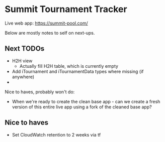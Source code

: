 # Summit Tournament Tracker

Live web app:
https://summit-pool.com/

Below are mostly notes to self on next-ups.

## Next TODOs
- H2H view
    - Actually fill H2H table, which is currently empty
- Add iTournament and iTournamentData types where missing (if anywhere)
- 
Nice to haves, probably won't do:
- When we're ready to create the clean base app - can we create a fresh version of this entire live app using a fork of the cleaned base app?

## Nice to haves
- Set CloudWatch retention to 2 weeks via tf

